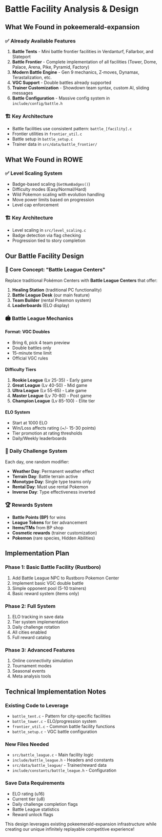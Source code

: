 # Battle Facility Analysis & Design

## What We Found in pokeemerald-expansion

### ✅ Already Available Features
1. **Battle Tents** - Mini battle frontier facilities in Verdanturf, Fallarbor, and Slateport
2. **Battle Frontier** - Complete implementation of all facilities (Tower, Dome, Palace, Arena, Pike, Pyramid, Factory)
3. **Modern Battle Engine** - Gen 9 mechanics, Z-moves, Dynamax, Terastalization, etc.
4. **VGC Support** - Double battles already supported
5. **Trainer Customization** - Showdown team syntax, custom AI, sliding messages
6. **Battle Configuration** - Massive config system in `include/config/battle.h`

### 🏗️ Key Architecture
- Battle facilities use consistent pattern: `battle_[facility].c`
- Frontier utilities in `frontier_util.c` 
- Battle setup in `battle_setup.c`
- Trainer data in `src/data/battle_frontier/`

## What We Found in ROWE

### ✅ Level Scaling System
- Badge-based scaling (`GetNumBadges()`)
- Difficulty modes (Easy/Normal/Hard)
- Wild Pokemon scaling with evolution handling
- Move power limits based on progression
- Level cap enforcement

### 🏗️ Key Architecture
- Level scaling in `src/level_scaling.c`
- Badge detection via flag checking
- Progression tied to story completion

## Our Battle Facility Design

### 🎯 Core Concept: "Battle League Centers"
Replace traditional Pokémon Centers with **Battle League Centers** that offer:

1. **Healing Station** (traditional PC functionality)
2. **Battle League Desk** (our main feature)
3. **Team Builder** (rental Pokemon system)
4. **Leaderboards** (ELO display)

### 🏟️ Battle League Mechanics

#### **Format: VGC Doubles**
- Bring 6, pick 4 team preview
- Double battles only
- 15-minute time limit
- Official VGC rules

#### **Difficulty Tiers**
1. **Rookie League** (Lv 25-35) - Early game
2. **Great League** (Lv 40-50) - Mid game  
3. **Ultra League** (Lv 55-65) - Late game
4. **Master League** (Lv 70-80) - Post game
5. **Champion League** (Lv 85-100) - Elite tier

#### **ELO System**
- Start at 1000 ELO
- Win/Loss affects rating (+/- 15-30 points)
- Tier promotion at rating thresholds
- Daily/Weekly leaderboards

### 🎲 Daily Challenge System
Each day, one random modifier:
- **Weather Day**: Permanent weather effect
- **Terrain Day**: Battle terrain active
- **Monotype Day**: Single type teams only
- **Rental Day**: Must use rental Pokemon
- **Inverse Day**: Type effectiveness inverted

### 🏆 Rewards System
- **Battle Points (BP)** for wins
- **League Tokens** for tier advancement
- **Items/TMs** from BP shop
- **Cosmetic rewards** (trainer customization)
- **Pokemon** (rare species, Hidden Abilities)

## Implementation Plan

### Phase 1: Basic Battle Facility (Rustboro)
1. Add Battle League NPC to Rustboro Pokemon Center
2. Implement basic VGC double battle
3. Simple opponent pool (5-10 trainers)
4. Basic reward system (items only)

### Phase 2: Full System
1. ELO tracking in save data
2. Tier system implementation  
3. Daily challenge rotation
4. All cities enabled
5. Full reward catalog

### Phase 3: Advanced Features
1. Online connectivity simulation
2. Tournament modes
3. Seasonal events
4. Meta analysis tools

## Technical Implementation Notes

### Existing Code to Leverage
- `battle_tent.c` - Pattern for city-specific facilities
- `battle_tower.c` - ELO/progression system
- `frontier_util.c` - Common battle facility functions
- `battle_setup.c` - VGC battle configuration

### New Files Needed
- `src/battle_league.c` - Main facility logic
- `include/battle_league.h` - Headers and constants
- `src/data/battle_league/` - Trainer/reward data
- `include/constants/battle_league.h` - Configuration

### Save Data Requirements
- ELO rating (u16)
- Current tier (u8) 
- Daily challenge completion flags
- Battle League statistics
- Reward unlock flags

This design leverages existing pokeemerald-expansion infrastructure while creating our unique infinitely replayable competitive experience!